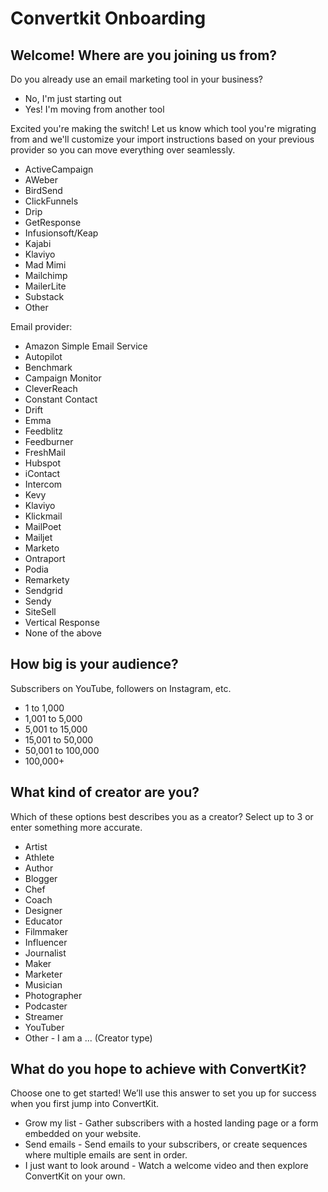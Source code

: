 # Convertkit Onboarding

## Welcome! Where are you joining us from?

Do you already use an email marketing tool in your business?

- No, I'm just starting out
- Yes! I'm moving from another tool

Excited you're making the switch! Let us know which tool you're migrating from and we'll customize your import instructions based on your previous provider so you can move everything over seamlessly.

- ActiveCampaign
- AWeber
- BirdSend
- ClickFunnels
- Drip
- GetResponse
- Infusionsoft/Keap
- Kajabi
- Klaviyo
- Mad Mimi
- Mailchimp
- MailerLite
- Substack
- Other

Email provider:

- Amazon Simple Email Service
- Autopilot
- Benchmark
- Campaign Monitor
- CleverReach
- Constant Contact
- Drift
- Emma
- Feedblitz
- Feedburner
- FreshMail
- Hubspot
- iContact
- Intercom
- Kevy
- Klaviyo
- Klickmail
- MailPoet
- Mailjet
- Marketo
- Ontraport
- Podia
- Remarkety
- Sendgrid
- Sendy
- SiteSell
- Vertical Response
- None of the above

## How big is your audience?

Subscribers on YouTube, followers on Instagram, etc.

- 1 to 1,000
- 1,001 to 5,000
- 5,001 to 15,000
- 15,001 to 50,000
- 50,001 to 100,000
- 100,000+

## What kind of creator are you?

Which of these options best describes you as a creator? Select up to 3 or enter something more accurate.

- Artist
- Athlete
- Author
- Blogger
- Chef
- Coach
- Designer
- Educator
- Filmmaker
- Influencer
- Journalist
- Maker
- Marketer
- Musician
- Photographer
- Podcaster
- Streamer
- YouTuber
- Other - I am a ... (Creator type)

## What do you hope to achieve with ConvertKit?

Choose one to get started! We’ll use this answer to set you up for success when you first jump into ConvertKit.

- Grow my list - Gather subscribers with a hosted landing page or a form embedded on your website.
- Send emails - Send emails to your subscribers, or create sequences where multiple emails are sent in order.
- I just want to look around - Watch a welcome video and then explore ConvertKit on your own.
